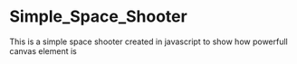# Simple_Space_Shooter
This is a simple space shooter created in javascript to show how powerfull canvas element is

